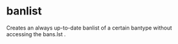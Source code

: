 # banlist

Creates an always up-to-date banlist of a certain bantype without accessing the bans.lst .
